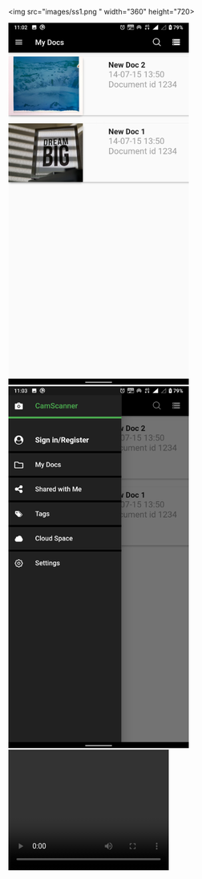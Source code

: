 
<img src="images/ss1.png " width="360" height="720>

<img src="images/ss2.png " width="360" height="720">


<img src="images/ss3.png " width="360" height="720">

 <video width="320" height="240" controls>
  <source src="video.mp4" type="video/mp4">
 
</video> 

